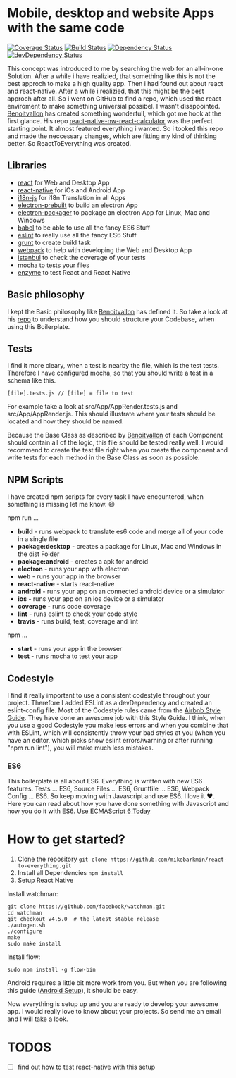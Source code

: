 # Mobile, desktop and website Apps with the same code
[![Coverage Status](https://coveralls.io/repos/github/mikebarkmin/react-to-everything/badge.svg?branch=master)](https://coveralls.io/github/mikebarkmin/react-to-everything?branch=master)
[![Build Status](https://travis-ci.org/mikebarkmin/react-to-everything.svg?branch=master)](https://travis-ci.org/mikebarkmin/react-to-everything)
[![Dependency Status](https://david-dm.org/mikebarkmin/react-to-everything.svg)](https://david-dm.org/mikebarkmin/react-to-everything)
[![devDependency Status](https://david-dm.org/mikebarkmin/react-to-everything/dev-status.svg)](https://david-dm.org/mikebarkmin/react-to-everything#info=devDependencies)

This concept was introduced to me by searching the web for an all-in-one Solution. After a while i have realizied, that something like this is not the best approch to make a high quality app. Then i had found out about react and react-native. After a while i realizied, that this might be the best approch after all. So i went on GitHub to find a repo, which used the react enviroment to make something universial possibel. I wasn't disappointed. [Benoitvallon](https://github.com/benoitvallon) has created something wonderfull, which got me hook at the first glance. His repo [react-native-nw-react-calculator](https://github.com/benoitvallon/react-native-nw-react-calculator) was the perfect starting point. It almost featured everything i wanted. So i tooked this repo and made the neccessary changes, which are fitting my kind of thinking better. So ReactToEverything was created.

## Libraries

* [react](https://facebook.github.io/react/) for Web and Desktop App
* [react-native](https://facebook.github.io/react-native/) for iOs and Android App
* [i18n-js](https://github.com/fnando/i18n-js) for i18n Translation in all Apps
* [electron-prebuilt](http://electron.atom.io/) to build an electron App
* [electron-packager](https://github.com/electron-userland/electron-packager) to package an electron App for Linux, Mac and Windows
* [babel](https://babeljs.io/) to be able to use all the fancy ES6 Stuff
* [eslint](http://eslint.org/) to really use all the fancy ES6 Stuff
* [grunt](http://gruntjs.com/) to create build task
* [webpack](https://webpack.github.io/) to help with developing the Web and Desktop App
* [istanbul](https://github.com/gotwarlost/istanbul) to check the coverage of your tests
* [mocha](https://mochajs.org/) to tests your files
* [enzyme](http://airbnb.io/enzyme/index.html) to test React and React Native

## Basic philosophy

I kept the Basic philosophy like [Benoitvallon](https://github.com/benoitvallon) has defined it. So take a look at his [repo](https://github.com/benoitvallon/react-native-nw-react-calculator/blob/master/README.md#basic-philosophy) to understand how you should structure your Codebase, when using this Boilerplate.

## Tests

I find it more cleary, when a test is nearby the file, which is the test tests. Therefore I have configured mocha, so that you should write a test in a schema like this.
```
[file].tests.js // [file] = file to test
```
For example take a look at src/App/AppRender.tests.js and src/App/AppRender.js. This should illustrate where your tests should be located and how they should be named.

Because the Base Class as described by [Benoitvallon](https://github.com/benoitvallon/react-native-nw-react-calculator/blob/master/README.md#components) of each Component should contain all of the logic, this file should be tested really well. I would recommend to create the test file right when you create the component and write tests for each method in the Base Class as soon as possible.

## NPM Scripts

I have created npm scripts for every task I have encountered, when something is missing let me know. :smile:

npm run ...
* **build** - runs webpack to translate es6 code and merge all of your code in a single file
* **package:desktop** - creates a package for Linux, Mac and Windows in the dist Folder
* **package:android** - creates a apk for android
* **electron** - runs your app with electron
* **web** - runs your app in the browser
* **react-native** - starts react-native
* **android** - runs your app on an connected android device or a simulator
* **ios** - runs your app on an ios device or a simulator
* **coverage** - runs code coverage
* **lint** - runs eslint to check your code style
* **travis** - runs build, test, coverage and lint

npm ...
* **start** - runs your app in the browser
* **test** - runs mocha to test your app

## Codestyle

I find it really important to use a consistent codestyle throughout your project. Therefore I added ESLint as a devDependency and created an eslint-config file. Most of the Codestyle rules came from the [Airbnb Style Guide](https://github.com/airbnb/javascript). They have done an awesome job with this Style Guide. I think, when you use a good Codestyle you make less errors and when you combine that with ESLint, which will consistently throw your bad styles at you (when you have an editor, which picks show eslint errors/warning or after running "npm run lint"), you will make much less mistakes.

### ES6

This boilerplate is all about ES6. Everything is written with new ES6 features. Tests ... ES6, Source Files ... ES6, Gruntfile ... ES6, Webpack Config ... ES6. So keep moving with Javascript and use ES6. I love it :heart:. Here you can read about how you have done something with Javascript and how you do it with ES6. [Use ECMAScript 6 Today](http://code.tutsplus.com/articles/use-ecmascript-6-today--net-31582)

# How to get started?

1. Clone the repository `git clone https://github.com/mikebarkmin/react-to-everything.git`
2. Install all Dependencies `npm install`
3. Setup React Native

Install watchman:
```
git clone https://github.com/facebook/watchman.git
cd watchman
git checkout v4.5.0  # the latest stable release
./autogen.sh
./configure
make
sudo make install
```
Install flow:
```
sudo npm install -g flow-bin
```

Android requires a little bit more work from you. But when you are following this guide ([Android Setup](https://facebook.github.io/react-native/docs/android-setup.html)), it should be easy.

Now everything is setup up and you are ready to develop your awesome app. I would really love to know about your projects. So send me an email and I will take a look.

# TODOS

- [ ] find out how to test react-native with this setup
